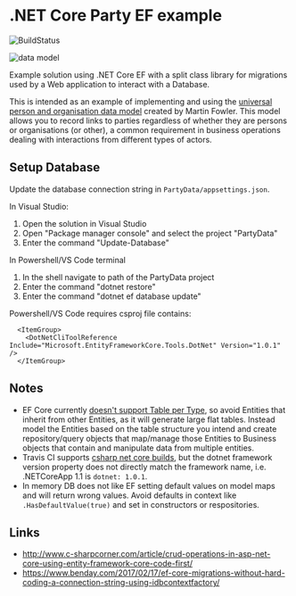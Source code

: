 # .NET Core Party EF example

![BuildStatus](https://travis-ci.org/stevenalexander/NetCorePartyEfExample.svg?branch=master)

![data model](https://raw.githubusercontent.com/stevenalexander/NetCorePartyEfExample/master/Images/party-model.png "data model")

Example solution using .NET Core EF with a split class library for migrations used by a Web application to interact with a Database.

This is intended as an example of implementing and using the [universal person and organisation data model](http://tdan.com/a-universal-person-and-organization-data-model/5014) created by Martin Fowler. This model allows you to record links to parties regardless of whether they are persons or organisations (or other), a common requirement in business operations dealing with interactions from different types of actors.

## Setup Database

Update the database connection string in `PartyData/appsettings.json`.

In Visual Studio:
1. Open the solution in Visual Studio
2. Open "Package manager console" and select the project "PartyData"
3. Enter the command "Update-Database"

In Powershell/VS Code terminal
1. In the shell navigate to path of the PartyData project
2. Enter the command "dotnet restore"
3. Enter the command "dotnet ef database update"

Powershell/VS Code requires csproj file contains:

```
  <ItemGroup>
    <DotNetCliToolReference Include="Microsoft.EntityFrameworkCore.Tools.DotNet" Version="1.0.1" />
  </ItemGroup>
```

## Notes

- EF Core currently [doesn't support Table per Type](https://github.com/aspnet/EntityFramework/issues/2266), so avoid Entities that inherit from other Entities, as it will generate large flat tables. Instead model the Entities based on the table structure you intend and create repository/query objects that map/manage those Entities to Business objects that contain and manipulate data from multiple entities.
- Travis CI supports [csharp net core builds](https://docs.travis-ci.com/user/languages/csharp/), but the dotnet framework version property does not directly match the framework name, i.e. .NETCoreApp 1.1 is `dotnet: 1.0.1`.
- In memory DB does not like EF setting default values on model maps and will return wrong values. Avoid defaults in context like `.HasDefaultValue(true)` and set in constructors or respositories.

## Links

- http://www.c-sharpcorner.com/article/crud-operations-in-asp-net-core-using-entity-framework-core-code-first/
- https://www.benday.com/2017/02/17/ef-core-migrations-without-hard-coding-a-connection-string-using-idbcontextfactory/
